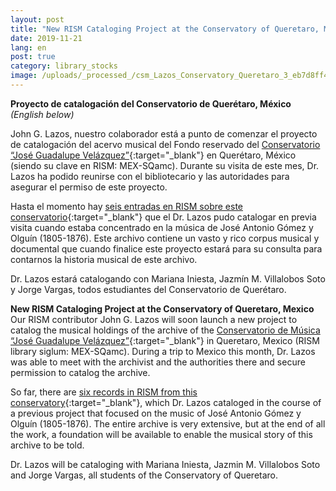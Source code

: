 ```yaml
---
layout: post
title: "New RISM Cataloging Project at the Conservatory of Queretaro, Mexico"
date: 2019-11-21
lang: en
post: true
category: library_stocks
image: /uploads/_processed_/csm_Lazos_Conservatory_Queretaro_3_eb7d8ff40c.jpg
---
```



**Proyecto de catalogación del Conservatorio de Querétaro, México** _(English below)_

John G. Lazos, nuestro colaborador está a punto de comenzar el proyecto de catalogación del acervo musical del Fondo reservado del [Conservatorio “José Guadalupe Velázquez”](http://www.conservatorioqueretaro.mx/){:target="_blank"} en Querétaro, México (siendo su clave en RISM: MEX-SQamc). Durante su visita de este mes, Dr. Lazos ha podido reunirse con el bibliotecario y las autoridades para asegurar el permiso de este proyecto.

Hasta el momento hay [seis entradas en RISM sobre este conservatorio](https://opac.rism.info/search?View=rism&siglum=MEX-SQamc&Language=es){:target="_blank"} que el Dr. Lazos pudo catalogar en previa visita cuando estaba concentrado en la música de José Antonio Gómez y Olguín (1805-1876). Este archivo contiene un vasto y rico corpus musical y documental que cuando finalice este proyecto estará para su consulta para contarnos la historia musical de este archivo.

Dr. Lazos estará catalogando con Mariana Iniesta, Jazmín M. Villalobos Soto y Jorge Vargas, todos estudiantes del Conservatorio de Querétaro.


**New RISM Cataloging Project at the Conservatory of Queretaro, Mexico**
Our RISM contributor John G. Lazos will soon launch a new project to catalog the musical holdings of the archive of the [Conservatorio de Música “José Guadalupe Velázquez”](http://www.conservatorioqueretaro.mx/){:target="_blank"} in Queretaro, Mexico (RISM library siglum: MEX-SQamc). During a trip to Mexico this month, Dr. Lazos was able to meet with the archivist and the authorities there and secure permission to catalog the archive.

So far, there are [six records in RISM from this conservatory](https://opac.rism.info/search?View=rism&siglum=MEX-SQamc&Language=en){:target="_blank"}, which Dr. Lazos cataloged in the course of a previous project that focused on the music of José Antonio Gómez y Olguín (1805-1876). The entire archive is very extensive, but at the end of all the work, a foundation will be available to enable the musical story of this archive to be told.

Dr. Lazos will be cataloging with Mariana Iniesta, Jazmin M. Villalobos Soto and Jorge Vargas, all students of the Conservatory of Queretaro.







<script type="text/javascript">var switchTo5x=true;</script><script type="text/javascript" src="http://w.sharethis.com/button/buttons.js"></script><script type="text/javascript">stLight.options({publisher: "9b601438-1ce1-49d8-bfd7-9cff5df54c17", doNotHash: false, doNotCopy: false, hashAddressBar: false});</script>